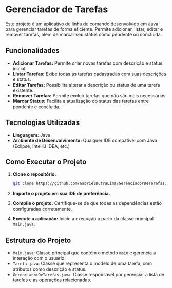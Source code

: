 # Gerenciador de Tarefas

Este projeto é um aplicativo de linha de comando desenvolvido em Java para gerenciar tarefas de forma eficiente. Permite adicionar, listar, editar e remover tarefas, além de marcar seu status como pendente ou concluída.

## Funcionalidades

- **Adicionar Tarefas:** Permite criar novas tarefas com descrição e status inicial.
- **Listar Tarefas:** Exibe todas as tarefas cadastradas com suas descrições e status.
- **Editar Tarefas:** Possibilita alterar a descrição ou status de uma tarefa existente.
- **Remover Tarefas:** Permite excluir tarefas que não são mais necessárias.
- **Marcar Status:** Facilita a atualização do status das tarefas entre pendente e concluída.

## Tecnologias Utilizadas

- **Linguagem:** Java
- **Ambiente de Desenvolvimento:** Qualquer IDE compatível com Java (Eclipse, IntelliJ IDEA, etc.)

## Como Executar o Projeto

1. **Clone o repositório:**

   ```bash
   git clone https://github.com/GabrielDutraLima/GerenciadorDeTarefas.git
   ```

2. **Importe o projeto em sua IDE de preferência.**

3. **Compile o projeto:** Certifique-se de que todas as dependências estão configuradas corretamente.

4. **Execute a aplicação:** Inicie a execução a partir da classe principal `Main.java`.

## Estrutura do Projeto

- `Main.java`: Classe principal que contém o método `main` e gerencia a interação com o usuário.
- `Tarefa.java`: Classe que representa o modelo de uma tarefa, com atributos como descrição e status.
- `GerenciadorDeTarefas.java`: Classe responsável por gerenciar a lista de tarefas e as operações relacionadas.
